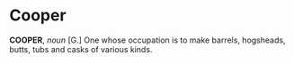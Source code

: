 # Cooper

**COOPER**, _noun_ \[G.\] One whose occupation is to make barrels, hogsheads, butts, tubs and casks of various kinds.
